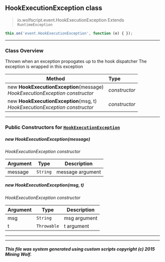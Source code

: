 ## HookExecutionException __class__

>io.wolfscript.event.HookExecutionException
>Extends `RuntimeException`
``` javascript
this.on('event.HookExecutionException', function (e) { });
```


---

### Class Overview

Thrown when an exception propogates up to the hook dispatcher The exception is wrapped in this exception

Method | Type   
--- | :--- 
new __HookExecutionException__(message) <br> _HookExecutionException constructor_ | _constructor_
new __HookExecutionException__(msg, t) <br> _HookExecutionException constructor_ | _constructor_



---

### Public Constructors for [`HookExecutionException`](HookExecutionException.md)

##### <a id='hookexecutionexception'></a>new __HookExecutionException__(message) 

_HookExecutionException constructor_

Argument | Type | Description  
--- | --- | --- 
message | `String` | message argument

##### <a id='hookexecutionexception'></a>new __HookExecutionException__(msg, t) 

_HookExecutionException constructor_

Argument | Type | Description  
--- | --- | --- 
msg | `String` | msg argument
t | `Throwable` | t argument

---
---


##### This file was system generated using custom scripts copyright (c) 2015 Mining Wolf.
	

